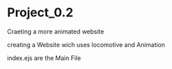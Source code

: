 # Project_0.2
Craeting a more animated website

creating a Website wich uses locomotive and Animation 

index.ejs are the Main File